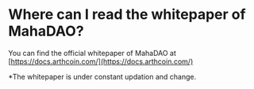# Where can I read the whitepaper of MahaDAO?

You can find the official whitepaper of MahaDAO at [https://docs.arthcoin.com/](https://docs.arthcoin.com/)

\*The whitepaper is under constant updation and change.

